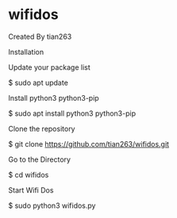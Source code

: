 # wifidos
Created By tian263

Installation

Update your package list

$ sudo apt update

Install python3 python3-pip

$ sudo apt install python3 python3-pip

Clone the repository

$ git clone https://github.com/tian263/wifidos.git

Go to the Directory

$ cd wifidos

Start Wifi Dos

$ sudo python3 wifidos.py

